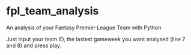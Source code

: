 # fpl_team_analysis
An analysis of your Fantasy Premier League Team with Python

Just input your team ID, the lastest gameweek you want analysed (line 7 and 8) and press play.
